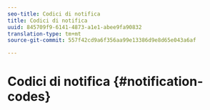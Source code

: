 ```yaml
---
seo-title: Codici di notifica
title: Codici di notifica
uuid: 845709f9-6141-4873-a1e1-abee9fa90832
translation-type: tm+mt
source-git-commit: 557f42cd9a6f356aa99e13386d9e8d65e043a6af

---
```



# Codici di notifica {#notification-codes}
